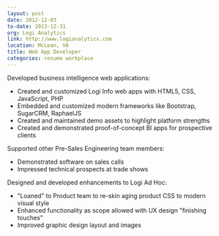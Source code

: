 ```yaml
---
layout: post
date: 2012-12-03
to-date: 2013-12-31
org: Logi Analytics
link: http://www.logianalytics.com
location: McLean, VA
title: Web App Developer
categories: resume workplace
---
```


Developed business intelligence web applications:

- Created and customized Logi Info web apps with <span class="skill">HTML5</span>, <span class="skill">CSS</span>, <span class="skill">JavaScript</span>, <span class="skill">PHP</span>
- Embedded and customized modern frameworks like <span class="skill">Bootstrap</span>, <span class="skill">SugarCRM</span>, <span class="skill">RaphaelJS</span>
- Created and maintained demo assets to highlight platform strengths
- Created and demonstrated proof-of-concept BI apps for prospective clients

Supported other Pre-Sales Engineering team members:

- Demonstrated software on sales calls
- Impressed technical prospects at trade shows

Designed and developed enhancements to Logi Ad Hoc:

- "Loaned" to Product team to re-skin aging product <span class="skill">CSS</span> to modern visual style
- Enhanced functionality as scope allowed with <span class="skill">UX design</span> "finishing touches"
- Improved <span class="skill">graphic design</span> layout and images
